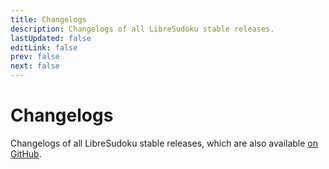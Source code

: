 ```yaml
---
title: Changelogs
description: Changelogs of all LibreSudoku stable releases.
lastUpdated: false
editLink: false
prev: false
next: false
---
```


<script setup>
import ChangelogsList from "@theme/components/ChangelogsList.vue";
</script>

# Changelogs

Changelogs of all LibreSudoku stable releases, which are also available [on GitHub](https://github.com/kaajjo/libre-sudoku/releases).

<ChangelogsList />
